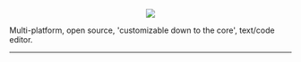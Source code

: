 <p align="center">
  <img src="https://user-images.githubusercontent.com/49985341/137650226-f2a70bb1-19cb-4cad-8774-ddaaf83cb1b6.png"/>
</p>
<p>Multi-platform, open source, 'customizable down to the core', text/code editor.</p>

---

